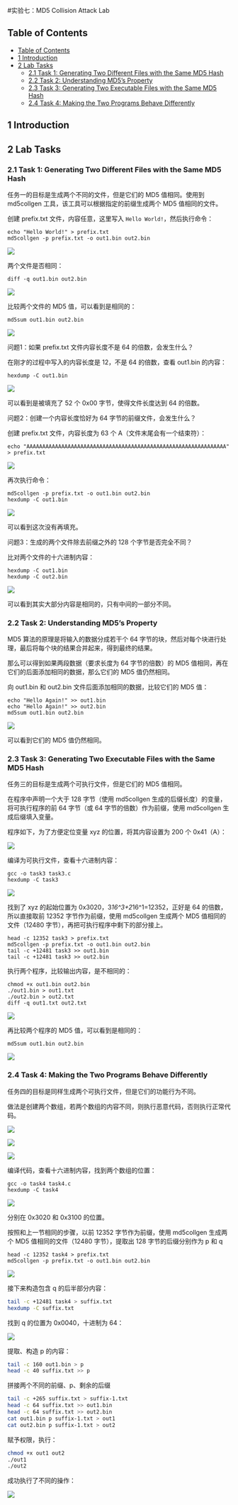 #实验七：MD5 Collision Attack Lab

## Table of Contents
- [Table of Contents](#table-of-contents)
- [1 Introduction](#1-introduction)
- [2 Lab Tasks](#2-lab-tasks)
  - [2.1 Task 1: Generating Two Different Files with the Same MD5 Hash](#21-task-1-generating-two-different-files-with-the-same-md5-hash)
  - [2.2 Task 2: Understanding MD5’s Property](#22-task-2-understanding-md5s-property)
  - [2.3 Task 3: Generating Two Executable Files with the Same MD5 Hash](#23-task-3-generating-two-executable-files-with-the-same-md5-hash)
  - [2.4 Task 4: Making the Two Programs Behave Differently](#24-task-4-making-the-two-programs-behave-differently)



## 1 Introduction

## 2 Lab Tasks

### 2.1 Task 1: Generating Two Different Files with the Same MD5 Hash

任务一的目标是生成两个不同的文件，但是它们的 MD5 值相同。使用到 md5collgen 工具，该工具可以根据指定的前缀生成两个 MD5 值相同的文件。

创建 prefix.txt 文件，内容任意，这里写入 `Hello World!`，然后执行命令：

```shell
echo "Hello World!" > prefix.txt
md5collgen -p prefix.txt -o out1.bin out2.bin
```

![](assets/2023-09-12-14-16-19.png)

两个文件是否相同：

```shell
diff -q out1.bin out2.bin
```

![](assets/2023-09-12-14-21-04.png)

比较两个文件的 MD5 值，可以看到是相同的：

```shell
md5sum out1.bin out2.bin
```

![](assets/2023-09-12-14-23-02.png)

问题1：如果 prefix.txt 文件内容长度不是 64 的倍数，会发生什么？

在刚才的过程中写入的内容长度是 12，不是 64 的倍数，查看 out1.bin 的内容：

```shell
hexdump -C out1.bin
```

![](assets/2023-09-12-14-30-29.png)

可以看到是被填充了 52 个 0x00 字节，使得文件长度达到 64 的倍数。

问题2：创建一个内容长度恰好为 64 字节的前缀文件，会发生什么？

创建 prefix.txt 文件，内容长度为 63 个 A（文件末尾会有一个结束符）：

```shell
echo "AAAAAAAAAAAAAAAAAAAAAAAAAAAAAAAAAAAAAAAAAAAAAAAAAAAAAAAAAAAAAAA" > prefix.txt
```

![](assets/2023-09-12-14-35-31.png)

再次执行命令：

```shell
md5collgen -p prefix.txt -o out1.bin out2.bin
hexdump -C out1.bin
```

![](assets/2023-09-12-14-37-12.png)

可以看到这次没有再填充。

问题3：生成的两个文件除去前缀之外的 128 个字节是否完全不同？

比对两个文件的十六进制内容：

```shell
hexdump -C out1.bin
hexdump -C out2.bin
```

![](assets/2023-09-12-14-43-11.png)

可以看到其实大部分内容是相同的，只有中间的一部分不同。

### 2.2 Task 2: Understanding MD5’s Property

MD5 算法的原理是将输入的数据分成若干个 64 字节的块，然后对每个块进行处理，最后将每个块的结果合并起来，得到最终的结果。

那么可以得到如果两段数据（要求长度为 64 字节的倍数）的 MD5 值相同，再在它们的后面添加相同的数据，那么它们的 MD5 值仍然相同。

向 out1.bin 和 out2.bin 文件后面添加相同的数据，比较它们的 MD5 值：

```shell
echo "Hello Again!" >> out1.bin
echo "Hello Again!" >> out2.bin
md5sum out1.bin out2.bin
```

![](assets/2023-09-12-14-48-46.png)

可以看到它们的 MD5 值仍然相同。

### 2.3 Task 3: Generating Two Executable Files with the Same MD5 Hash

任务三的目标是生成两个可执行文件，但是它们的 MD5 值相同。

在程序中声明一个大于 128 字节（使用 md5collgen 生成的后缀长度）的变量，将可执行程序的前 64 字节（或 64 字节的倍数）作为前缀，使用 md5collgen 生成后缀填入变量。

程序如下，为了方便定位变量 xyz 的位置，将其内容设置为 200 个 0x41（A）：

![](assets/2023-09-12-14-57-37.png)

编译为可执行文件，查看十六进制内容：

```shell
gcc -o task3 task3.c
hexdump -C task3
```

![](assets/2023-09-12-15-04-31.png)

找到了 xyz 的起始位置为 0x3020，3*16^3+2*16^1=12352，正好是 64 的倍数，所以直接取前 12352 字节作为前缀，使用 md5collgen 生成两个 MD5 值相同的文件（12480 字节），再把可执行程序中剩下的部分接上。

```shell
head -c 12352 task3 > prefix.txt
md5collgen -p prefix.txt -o out1.bin out2.bin
tail -c +12481 task3 >> out1.bin
tail -c +12481 task3 >> out2.bin
```

执行两个程序，比较输出内容，是不相同的：

```shell
chmod +x out1.bin out2.bin
./out1.bin > out1.txt
./out2.bin > out2.txt
diff -q out1.txt out2.txt
```

![](assets/2023-09-12-15-24-35.png)

再比较两个程序的 MD5 值，可以看到是相同的：

```shell
md5sum out1.bin out2.bin
```

![](assets/2023-09-12-15-25-32.png)

### 2.4 Task 4: Making the Two Programs Behave Differently

任务四的目标是同样生成两个可执行文件，但是它们的功能行为不同。

做法是创建两个数组，若两个数组的内容不同，则执行恶意代码，否则执行正常代码。

![](assets/2023-09-12-15-41-24.png)

![](assets/2023-09-12-15-41-38.png)

![](assets/2023-09-12-15-41-47.png)

编译代码，查看十六进制内容，找到两个数组的位置：

```shell
gcc -o task4 task4.c
hexdump -C task4
```

![](assets/2023-09-12-15-44-17.png)

分别在 0x3020 和 0x3100 的位置。

按照和上一节相同的步骤，以前 12352 字节作为前缀，使用 md5collgen 生成两个 MD5 值相同的文件（12480 字节），提取出 128 字节的后缀分别作为 p 和 q

```shell
head -c 12352 task4 > prefix.txt
md5collgen -p prefix.txt -o out1.bin out2.bin
```

![](assets/2023-09-12-15-56-35.png)

接下来构造包含 q 的后半部分内容：

```bash
tail -c +12481 task4 > suffix.txt
hexdump -C suffix.txt
```

找到 q 的位置为 0x0040，十进制为 64：

![](assets/2023-09-12-15-59-03.png)

提取、构造 p 的内容：

```bash
tail -c 160 out1.bin > p
head -c 40 suffix.txt >> p
```

拼接两个不同的前缀、p、剩余的后缀

```bash
tail -c +265 suffix.txt > suffix-1.txt
head -c 64 suffix.txt >> out1.bin
head -c 64 suffix.txt >> out2.bin
cat out1.bin p suffix-1.txt > out1
cat out2.bin p suffix-1.txt > out2
```

赋予权限，执行：

```bash
chmod +x out1 out2
./out1
./out2
```

成功执行了不同的操作：

![](assets/2023-09-12-16-33-57.png)
